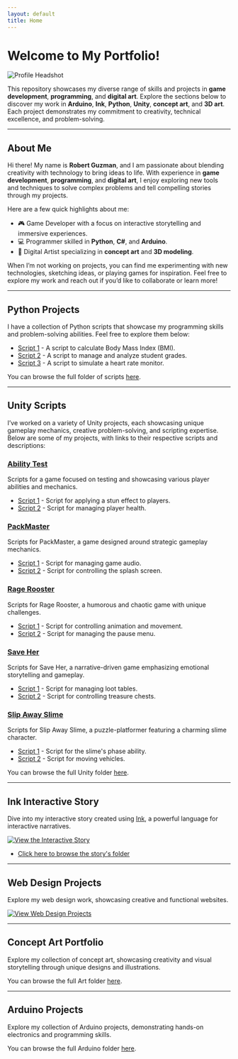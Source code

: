 ```yaml
---
layout: default
title: Home
---
```


<link rel="stylesheet" href="/_assets/_styles/main.css">

# Welcome to My Portfolio!

![Profile Headshot](https://cdnb.artstation.com/p/users/avatars/008/299/825/large/382b95d5d5983e40b34a8583a72fe71c.jpg?1733506347)

This repository showcases my diverse range of skills and projects in **game development**, **programming**, and **digital art**. Explore the sections below to discover my work in **Arduino**, **Ink**, **Python**, **Unity**, **concept art**, and **3D art**. Each project demonstrates my commitment to creativity, technical excellence, and problem-solving.

---

## About Me

Hi there! My name is **Robert Guzman**, and I am passionate about blending creativity with technology to bring ideas to life. With experience in **game development**, **programming**, and **digital art**, I enjoy exploring new tools and techniques to solve complex problems and tell compelling stories through my projects.

Here are a few quick highlights about me:
- 🎮 Game Developer with a focus on interactive storytelling and immersive experiences.
- 💻 Programmer skilled in **Python**, **C#**, and **Arduino**.
- 🎨 Digital Artist specializing in **concept art** and **3D modeling**.

When I’m not working on projects, you can find me experimenting with new technologies, sketching ideas, or playing games for inspiration. Feel free to explore my work and reach out if you’d like to collaborate or learn more!

---

## Python Projects

I have a collection of Python scripts that showcase my programming skills and problem-solving abilities. Feel free to explore them below:

- [Script 1](python/bmi.py) - A script to calculate Body Mass Index (BMI).
- [Script 2](python/gradelist.py) - A script to manage and analyze student grades.
- [Script 3](python/heart.py) - A script to simulate a heart rate monitor.

You can browse the full folder of scripts [here](python/).

---

## Unity Scripts

I’ve worked on a variety of Unity projects, each showcasing unique gameplay mechanics, creative problem-solving, and scripting expertise. Below are some of my projects, with links to their respective scripts and descriptions:

### [Ability Test](unity/Ability-Test)
Scripts for a game focused on testing and showcasing various player abilities and mechanics.

- [Script 1](unity/Ability-Test/StunEffect.cs) - Script for applying a stun effect to players.
- [Script 2](unity/Ability-Test/HealthSystem.cs) - Script for managing player health.

### [PackMaster](unity/PackMaster)
Scripts for PackMaster, a game designed around strategic gameplay mechanics.

- [Script 1](unity/PackMaster/AudioManager.cs) - Script for managing game audio.
- [Script 2](unity/PackMaster/SplashScreenController.cs) - Script for controlling the splash screen.

### [Rage Rooster](unity/RageRooster)
Scripts for Rage Rooster, a humorous and chaotic game with unique challenges.

- [Script 1](unity/RageRooster/AnimationAndMovementController.cs) - Script for controlling animation and movement.
- [Script 2](unity/RageRooster/PauseMenu.cs) - Script for managing the pause menu.

### [Save Her](unity/Save-Her)
Scripts for Save Her, a narrative-driven game emphasizing emotional storytelling and gameplay.

- [Script 1](unity/Save-Her/LootTable.cs) - Script for managing loot tables.
- [Script 2](unity/Save-Her/TreasureChest.cs) - Script for controlling treasure chests.

### [Slip Away Slime](unity/Slip-Away-Slime)
Scripts for Slip Away Slime, a puzzle-platformer featuring a charming slime character.

- [Script 1](unity/Slip-Away-Slime/PhaseAbility.cs) - Script for the slime's phase ability.
- [Script 2](unity/Slip-Away-Slime/VehicleMover.cs) - Script for moving vehicles.

You can browse the full Unity folder [here](unity/).

---

## Ink Interactive Story

Dive into my interactive story created using [Ink](https://www.inklestudios.com/ink/), a powerful language for interactive narratives.

[![View the Interactive Story](https://img.shields.io/badge/View-Interactive%20Story-blue?style=for-the-badge)](ink/index.html)

- [Click here to browse the story's folder](ink/)

---

## Web Design Projects

Explore my web design work, showcasing creative and functional websites.

[![View Web Design Projects](https://img.shields.io/badge/View-Web%20Design%20Projects-green?style=for-the-badge)](web-design/index.html)

---

## Concept Art Portfolio

Explore my collection of concept art, showcasing creativity and visual storytelling through unique designs and illustrations.

You can browse the full Art folder [here](concept-art).

---

## Arduino Projects

Explore my collection of Arduino projects, demonstrating hands-on electronics and programming skills.

You can browse the full Arduino folder [here](arduino).

